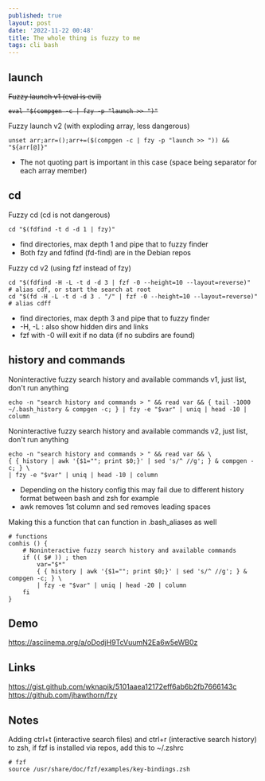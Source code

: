 ```yaml
---
published: true
layout: post
date: '2022-11-22 00:48'
title: The whole thing is fuzzy to me
tags: cli bash 
---
```

## launch

<s>Fuzzy launch v1 (eval is evil)
<pre><code>eval "$(compgen -c | fzy -p "launch >> ")"</code></pre>
</s>
Fuzzy launch v2 (with exploding array, less dangerous)

    unset arr;arr=();arr+=($(compgen -c | fzy -p "launch >> ")) && "${arr[@]}"

 * The not quoting part is important in this case (space being separator for each array member)

## cd

Fuzzy cd (cd is not dangerous)

    cd "$(fdfind -t d -d 1 | fzy)"

 * find directories, max depth 1 and pipe that to fuzzy finder
 * Both fzy and fdfind (fd-find) are in the Debian repos

 Fuzzy cd v2 (using fzf instead of fzy)

    cd "$(fdfind -H -L -t d -d 3 | fzf -0 --height=10 --layout=reverse)"
    # alias cdf, or start the search at root
    cd "$(fd -H -L -t d -d 3 . "/" | fzf -0 --height=10 --layout=reverse)"
    # alias cdff

 * find directories, max depth 3 and pipe that to fuzzy finder
 * -H, -L : also show hidden dirs and links
 * fzf with -0 will exit if no data (if no subdirs are found)

## history and commands

Noninteractive fuzzy search history and available commands v1, just list, don't run anything

    echo -n "search history and commands > " && read var && { tail -1000 ~/.bash_history & compgen -c; } | fzy -e "$var" | uniq | head -10 | column

Noninteractive fuzzy search history and available commands v2, just list, don't run anything

    echo -n "search history and commands > " && read var && \
    { { history | awk '{$1=""; print $0;}' | sed 's/^ //g'; } & compgen -c; } \
    | fzy -e "$var" | uniq | head -10 | column

 * Depending on the history config this may fail due to different history format between bash and zsh for example
 * awk removes 1st column and sed removes leading spaces

Making this a function that can function in .bash_aliases as well

    # functions
    comhis () {
        # Noninteractive fuzzy search history and available commands 
        if (( $# )) ; then
            var="$*"
            { { history | awk '{$1=""; print $0;}' | sed 's/^ //g'; } & compgen -c; } \
            | fzy -e "$var" | uniq | head -20 | column
        fi
    }

## Demo

<https://asciinema.org/a/oDodjH9TcVuumN2Ea6w5eWB0z>

## Links

<https://gist.github.com/wknapik/5101aaea12172eff6ab6b2fb7666143c>  
<https://github.com/jhawthorn/fzy>  

## Notes

Adding ctrl+t (interactive search files) and ctrl+r (interactive search history) to zsh, if fzf is installed via repos, add this to ~/.zshrc

    # fzf
    source /usr/share/doc/fzf/examples/key-bindings.zsh

